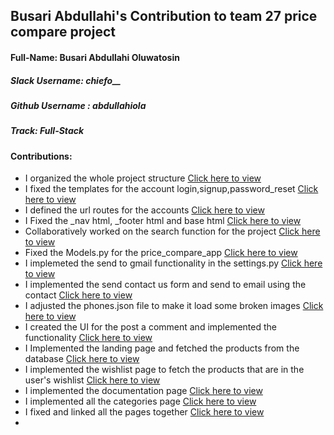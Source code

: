 ## Busari Abdullahi's Contribution to team 27 price compare project

#### Full-Name: Busari Abdullahi Oluwatosin

##### Slack Username: chiefo__
##### Github Username : abdullahiola
##### Track: Full-Stack
#### Contributions:
- I organized the whole project structure  [Click here to view ](https://github.com/zuri-training/price_compare_team_27) 
- I fixed the templates for the account login,signup,password_reset [Click here to view ](https://github.com/zuri-training/price_compare_team_27/tree/main/accounts/templates/accounts)
- I defined the url routes for the accounts [Click here to view ](https://github.com/zuri-training/price_compare_team_27/tree/main/accounts/urls.py)
- I Fixed the _nav html, _footer html and base html [Click here to view ](https://github.com/zuri-training/price_compare_team_27/tree/main/price_compare_app/templates/price_compare_app)
- Collaboratively worked on the search function for the project [Click here to view](https://github.com/zuri-training/price_compare_team_27/blob/main/price_compare_app/views.py)
- Fixed the Models.py for the price_compare_app [Click here to view](https://github.com/zuri-training/price_compare_team_27/blob/main/price_compare_app/models.py)
- I implemeted the send to gmail functionality in the settings.py [Click here to view](https://github.com/zuri-training/price_compare_team_27/blob/main/price_compare/settings.py)
- I implemented the send contact us form and send to email using the contact [Click here to view](https://github.com/zuri-training/price_compare_team_27/blob/main/price_compare_app/templates/price_compare_app/contact.html)
- I adjusted the phones.json file to make it load some broken images [Click here to view](https://github.com/zuri-training/price_compare_team_27/blob/main/price.json)
- I created the UI for the post a comment and implemented the functionality [Click here to view](
https://github.com/zuri-training/price_compare_team_27/blob/main/price_compare_app/templates/price_compare_app/contact.html)
- I Implemented the landing page and fetched the products from the database [Click here to view](https://github.com/zuri-training/price_compare_team_27/blob/main/price_compare_app/templates/price_compare_app/landingpage.html)
- I implemented the wishlist page to fetch the products that are in the user's wishlist [Click here to view](https://github.com/zuri-training/price_compare_team_27/blob/main/price_compare_app/templates/price_compare_app/wish.html)
- I implemented the documentation page [Click here to view](https://github.com/zuri-training/price_compare_team_27/tree/main/price_compare_app/templates/price_compare_app/documentation)
- I implemented all the categories page [Click here to view](https://github.com/zuri-training/price_compare_team_27/blob/main/price_compare_app/views.py)
- I fixed and linked all the pages together [Click here to view](https://github.com/zuri-training/price_compare_team_27/tree/main/price_compare_app/templates/price_compare_app)
-   
